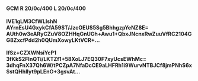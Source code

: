 #### GCM R 20/0c/400 L 20/0c/400
**IVE1gLM3CfWLlshN**<br/>**AYrnEsU4GxykCfA59ST/JzcOEUS5Sg5BhhgzpYeNZ8E=**<br/>**AUth0w3eARyCZuV8OZHHqGnUGh+Awu1+QbxJNcnxRwZuuVfRC2104GG8ZxcfPdd2h0QUmXowyLKtVCR+...**<br/><br/>
**IfSz+CZXWNsiYcP1**<br/>**3fKkS2FInQTi/LKTZf1+58XoLJ7EQ30F7xyUcsEWhMc=**<br/>**3dhqFnX37Qh6W/tPCZpA7NfaDcCE9aLHFRh1i9WurvNTBJCf8jmPNhS6xSstQHhIlyt9pLEnO+3gsvAt...**